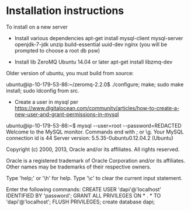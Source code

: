 # Installation instructions

To install on a new server

* Install various dependencies
apt-get install mysql-client mysql-server openjdk-7-jdk unzip build-essential uuid-dev nginx
(you will be prompted to choose a root db psw)

* Install lib ZeroMQ
Ubuntu 14.04 or later
apt-get install libzmq-dev

Older version of ubuntu, you must build from source:

ubuntu@ip-10-179-53-86:~/zeromq-2.2.0$ ./configure; make; sudo make install; sudo ldconfig
from src.

* Create a user in mysql per https://www.digitalocean.com/community/articles/how-to-create-a-new-user-and-grant-permissions-in-mysql

ubuntu@ip-10-179-53-86:~$ mysql --user=root --password=REDACTED
Welcome to the MySQL monitor.  Commands end with ; or \g.
Your MySQL connection id is 44
Server version: 5.5.35-0ubuntu0.12.04.2 (Ubuntu)

Copyright (c) 2000, 2013, Oracle and/or its affiliates. All rights reserved.

Oracle is a registered trademark of Oracle Corporation and/or its
affiliates. Other names may be trademarks of their respective
owners.

Type 'help;' or '\h' for help. Type '\c' to clear the current input statement.

Enter the following commands:
CREATE USER 'dapi'@'localhost' IDENTIFIED BY 'password';
GRANT ALL PRIVILEGES ON * . * TO 'dapi'@'localhost';
FLUSH PRIVILEGES;
create database dapi;


